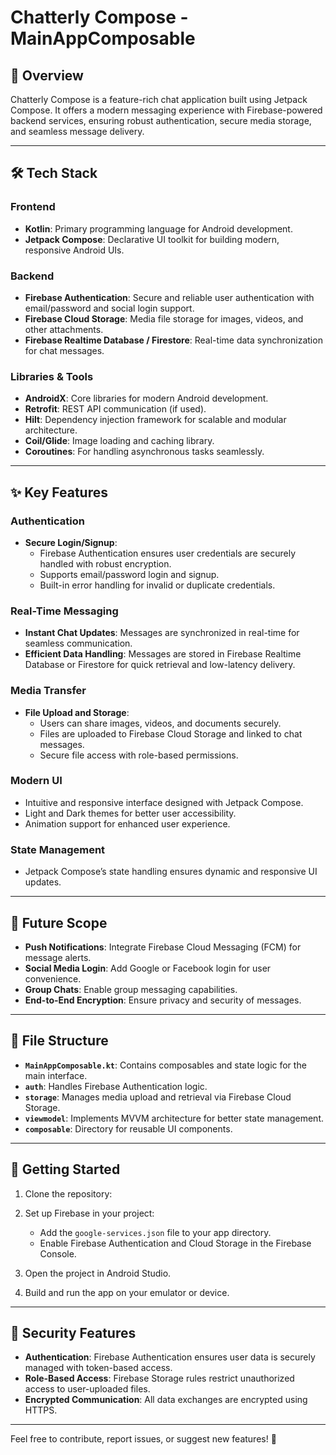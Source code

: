 # Chatterly Compose - MainAppComposable

## 🌟 Overview

Chatterly Compose is a feature-rich chat application built using Jetpack Compose. It offers a modern messaging experience with Firebase-powered backend services, ensuring robust authentication, secure media storage, and seamless message delivery.

---

## 🛠️ Tech Stack

### Frontend

- **Kotlin**: Primary programming language for Android development.
- **Jetpack Compose**: Declarative UI toolkit for building modern, responsive Android UIs.

### Backend

- **Firebase Authentication**: Secure and reliable user authentication with email/password and social login support.
- **Firebase Cloud Storage**: Media file storage for images, videos, and other attachments.
- **Firebase Realtime Database / Firestore**: Real-time data synchronization for chat messages.

### Libraries & Tools

- **AndroidX**: Core libraries for modern Android development.
- **Retrofit**: REST API communication (if used).
- **Hilt**: Dependency injection framework for scalable and modular architecture.
- **Coil/Glide**: Image loading and caching library.
- **Coroutines**: For handling asynchronous tasks seamlessly.

---

## ✨ Key Features

### Authentication

- **Secure Login/Signup**:
  - Firebase Authentication ensures user credentials are securely handled with robust encryption.
  - Supports email/password login and signup.
  - Built-in error handling for invalid or duplicate credentials.

### Real-Time Messaging

- **Instant Chat Updates**: Messages are synchronized in real-time for seamless communication.
- **Efficient Data Handling**: Messages are stored in Firebase Realtime Database or Firestore for quick retrieval and low-latency delivery.

### Media Transfer

- **File Upload and Storage**:
  - Users can share images, videos, and documents securely.
  - Files are uploaded to Firebase Cloud Storage and linked to chat messages.
  - Secure file access with role-based permissions.

### Modern UI

- Intuitive and responsive interface designed with Jetpack Compose.
- Light and Dark themes for better user accessibility.
- Animation support for enhanced user experience.

### State Management

- Jetpack Compose’s state handling ensures dynamic and responsive UI updates.

---

## 🚀 Future Scope

- **Push Notifications**: Integrate Firebase Cloud Messaging (FCM) for message alerts.
- **Social Media Login**: Add Google or Facebook login for user convenience.
- **Group Chats**: Enable group messaging capabilities.
- **End-to-End Encryption**: Ensure privacy and security of messages.

---

## 📂 File Structure

- **`MainAppComposable.kt`**: Contains composables and state logic for the main interface.
- **`auth`**: Handles Firebase Authentication logic.
- **`storage`**: Manages media upload and retrieval via Firebase Cloud Storage.
- **`viewmodel`**: Implements MVVM architecture for better state management.
- **`composable`**: Directory for reusable UI components.

---

## 📖 Getting Started

1. Clone the repository:
  
2. Set up Firebase in your project:
   - Add the `google-services.json` file to your app directory.
   - Enable Firebase Authentication and Cloud Storage in the Firebase Console.
3. Open the project in Android Studio.
4. Build and run the app on your emulator or device.

---

## 🔐 Security Features

- **Authentication**: Firebase Authentication ensures user data is securely managed with token-based access.
- **Role-Based Access**: Firebase Storage rules restrict unauthorized access to user-uploaded files.
- **Encrypted Communication**: All data exchanges are encrypted using HTTPS.

---

Feel free to contribute, report issues, or suggest new features! 🚀
